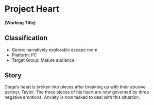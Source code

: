 # Project Heart
#### (Working Title)

## Classification
- Genre: narratively explorable escape room
- Platform: PC
- Target Group: Mature audience

## Story
Diego’s heart is broken into pieces after breaking up with their abusive partner, Taylor. The three pieces of his heart are now governed by three negative emotions. Anxiety is now tasked to deal with this situation.
